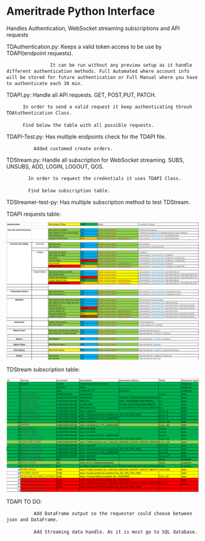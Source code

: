 # Ameritrade Python Interface
Handles Authentication, WebSocket streaming subscriptions and API requests

TDAuthentication.py:
  Keeps a valid token access to be use by TDAPI(endpoint requests).
  
                    It can be run without any preview setup as it handle different authentication methods. Full Automated where account info will be stored for future authentication or Full Manual where you have to authenticate each 30 min.
  
TDAPI.py:
  Handle all API requests. GET, POST,PUT, PATCH.
  
          In order to send a valid request it keep authenticating throuh TDAtuthentication Class.
  
          Find below the table with all possible requests.
  
TDAPI-Test.py:
  Has multiple endpoints check for the TDAPI file.
  
              Added customed create orders.
  
TDStream.py:
  Handle all subscription for WebSocket streaming. SUBS, UNSUBS, ADD, LOGIN, LOGOUT, QOS.
  
            In order to request the credentials it uses TDAPI Class.
  
            Find below subscription table.
 
TDStreamer-test-py:
  Has multiple subscription method to test TDStream.

TDAPI requests table:

![Screenshot](TDAPITable.jpg)

TDStream subscription table:

![Screenshot](TDStreamerTable.png)

TDAPI TO DO: 

              Add DataFrame output so the requester could choose between json and DataFrame.
              
              Add Streaming data handle. As it is most go to SQL database. 
